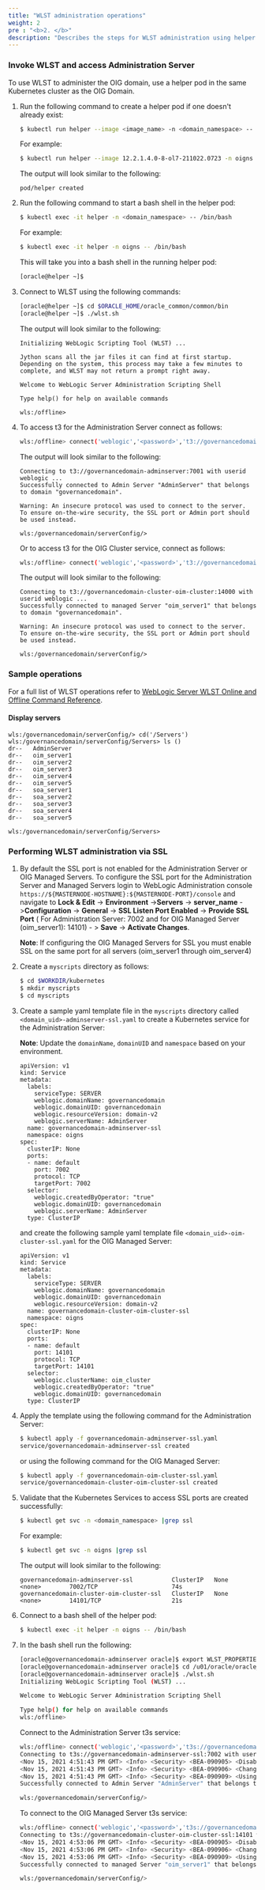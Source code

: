 ```yaml
---
title: "WLST administration operations"
weight: 2
pre : "<b>2. </b>"
description: "Describes the steps for WLST administration using helper pod running in the same Kubernetes Cluster as OIG Domain."
---
```


### Invoke WLST and access Administration Server

To use WLST to administer the OIG domain, use a helper pod in the same Kubernetes cluster as the OIG Domain.

1. Run the following command to create a helper pod if one doesn't already exist:

   ```bash
   $ kubectl run helper --image <image_name> -n <domain_namespace> -- sleep infinity
   ```

   For example:

   ```bash
   $ kubectl run helper --image 12.2.1.4.0-8-ol7-211022.0723 -n oigns -- sleep infinity
   ```

   The output will look similar to the following:

   ```
   pod/helper created
   ```

1. Run the following command to start a bash shell in the helper pod:

   ```bash
   $ kubectl exec -it helper -n <domain_namespace> -- /bin/bash
   ```
	
   For example:
	
   ```bash
   $ kubectl exec -it helper -n oigns -- /bin/bash
   ```
	
   This will take you into a bash shell in the running helper pod:
	
   ```bash
   [oracle@helper ~]$
   ```
	
1. Connect to WLST using the following commands:

   ```bash
   [oracle@helper ~]$ cd $ORACLE_HOME/oracle_common/common/bin
   [oracle@helper ~]$ ./wlst.sh
   ```
   
   The output will look similar to the following:
   
   ```
   Initializing WebLogic Scripting Tool (WLST) ...

   Jython scans all the jar files it can find at first startup. Depending on the system, this process may take a few minutes to complete, and WLST may not return a prompt right away.

   Welcome to WebLogic Server Administration Scripting Shell

   Type help() for help on available commands

   wls:/offline>
   ```
 
1. To access t3 for the Administration Server connect as follows:

   ```bash
   wls:/offline> connect('weblogic','<password>','t3://governancedomain-adminserver:7001')
   ```
   
   The output will look similar to the following:
   
   ```
   Connecting to t3://governancedomain-adminserver:7001 with userid weblogic ...
   Successfully connected to Admin Server "AdminServer" that belongs to domain "governancedomain".

   Warning: An insecure protocol was used to connect to the server.
   To ensure on-the-wire security, the SSL port or Admin port should be used instead.

   wls:/governancedomain/serverConfig/>
   ```

   Or to access t3 for the OIG Cluster service, connect as follows:

   ```bash
   wls:/offline> connect('weblogic','<password>','t3://governancedomain-cluster-oim-cluster:14000')
   ```

   The output will look similar to the following:
   
   ```
   Connecting to t3://governancedomain-cluster-oim-cluster:14000 with userid weblogic ...
   Successfully connected to managed Server "oim_server1" that belongs to domain "governancedomain".

   Warning: An insecure protocol was used to connect to the server.
   To ensure on-the-wire security, the SSL port or Admin port should be used instead.

   wls:/governancedomain/serverConfig/>
   ```

### Sample operations

For a full list of WLST operations refer to [WebLogic Server WLST Online and Offline Command Reference](https://docs.oracle.com/pls/topic/lookup?ctx=en/middleware/fusion-middleware/weblogic-server/12.2.1.4/wlstc&id=GUID-B6001303-FF2D-4EE7-8BB6-354E6D7C1692).

#### Display servers

```
wls:/governancedomain/serverConfig/> cd('/Servers')
wls:/governancedomain/serverConfig/Servers> ls ()
dr--   AdminServer
dr--   oim_server1
dr--   oim_server2
dr--   oim_server3
dr--   oim_server4
dr--   oim_server5
dr--   soa_server1
dr--   soa_server2
dr--   soa_server3
dr--   soa_server4
dr--   soa_server5

wls:/governancedomain/serverConfig/Servers>
```

### Performing WLST administration via SSL

1. By default the SSL port is not enabled for the Administration Server or OIG Managed Servers. To configure the SSL port for the Administration Server and Managed Servers login to WebLogic Administration console `https://${MASTERNODE-HOSTNAME}:${MASTERNODE-PORT}/console` and navigate to **Lock & Edit** -> **Environment** ->**Servers** -> **server_name** ->**Configuration** -> **General** -> **SSL Listen Port Enabled** -> **Provide SSL Port** ( For Administration Server: 7002 and for OIG Managed Server (oim_server1): 14101) - > **Save** -> **Activate Changes**.

   **Note**: If configuring the OIG Managed Servers for SSL you must enable SSL on the same port for all servers (oim_server1 through oim_server4)


1. Create a `myscripts` directory as follows:
   
   ```bash
   $ cd $WORKDIR/kubernetes
   $ mkdir myscripts
   $ cd myscripts
   ```
   
1. Create a sample yaml template file in the `myscripts` directory called `<domain_uid>-adminserver-ssl.yaml` to create a Kubernetes service for the Administration Server:

   **Note**: Update the `domainName`, `domainUID` and `namespace` based on your environment.

   ```
   apiVersion: v1
   kind: Service
   metadata:
     labels:
       serviceType: SERVER
       weblogic.domainName: governancedomain
       weblogic.domainUID: governancedomain
       weblogic.resourceVersion: domain-v2
       weblogic.serverName: AdminServer
     name: governancedomain-adminserver-ssl
     namespace: oigns
   spec:
     clusterIP: None
     ports:
     - name: default
       port: 7002
       protocol: TCP
       targetPort: 7002
     selector:
       weblogic.createdByOperator: "true"
       weblogic.domainUID: governancedomain
       weblogic.serverName: AdminServer
     type: ClusterIP
   ```
  
   and create the following sample yaml template file `<domain_uid>-oim-cluster-ssl.yaml` for the OIG Managed Server:
   
   ```
   apiVersion: v1
   kind: Service
   metadata:
     labels:
       serviceType: SERVER
       weblogic.domainName: governancedomain
       weblogic.domainUID: governancedomain
       weblogic.resourceVersion: domain-v2
     name: governancedomain-cluster-oim-cluster-ssl
     namespace: oigns
   spec:
     clusterIP: None
     ports:
     - name: default
       port: 14101
       protocol: TCP
       targetPort: 14101
     selector:
       weblogic.clusterName: oim_cluster
	   weblogic.createdByOperator: "true"
       weblogic.domainUID: governancedomain
     type: ClusterIP
   ```  


1. Apply the template using the following command for the Administration Server:

   ```bash
   $ kubectl apply -f governancedomain-adminserver-ssl.yaml
   service/governancedomain-adminserver-ssl created
   ```
   
   or using the following command for the OIG Managed Server:
   
   ```bash
   $ kubectl apply -f governancedomain-oim-cluster-ssl.yaml
   service/governancedomain-cluster-oim-cluster-ssl created
   ```
   
1. Validate that the Kubernetes Services to access SSL ports are created successfully:

   ```bash
   $ kubectl get svc -n <domain_namespace> |grep ssl
   ```
   
   For example:
   
   ```bash
   $ kubectl get svc -n oigns |grep ssl
   ```
   
   The output will look similar to the following:
   
   ```
   governancedomain-adminserver-ssl           ClusterIP   None             <none>        7002/TCP                     74s
   governancedomain-cluster-oim-cluster-ssl   ClusterIP   None             <none>        14101/TCP                    21s
   ```

1. Connect to a bash shell of the helper pod:

   ```bash
   $ kubectl exec -it helper -n oigns -- /bin/bash
   ```

1. In the bash shell run the following:

   ```bash
   [oracle@governancedomain-adminserver oracle]$ export WLST_PROPERTIES="-Dweblogic.security.SSL.ignoreHostnameVerification=true -Dweblogic.security.TrustKeyStore=DemoTrust"
   [oracle@governancedomain-adminserver oracle]$ cd /u01/oracle/oracle_common/common/bin
   [oracle@governancedomain-adminserver oracle]$ ./wlst.sh
   Initializing WebLogic Scripting Tool (WLST) ...
   
   Welcome to WebLogic Server Administration Scripting Shell
   
   Type help() for help on available commands
   wls:/offline>
   ```

   Connect to the Administration Server t3s service:

   ```bash
   wls:/offline> connect('weblogic','<password>','t3s://governancedomain-adminserver-ssl:7002')
   Connecting to t3s://governancedomain-adminserver-ssl:7002 with userid weblogic ...
   <Nov 15, 2021 4:51:43 PM GMT> <Info> <Security> <BEA-090905> <Disabling the CryptoJ JCE Provider self-integrity check for better startup performance. To enable this check, specify -Dweblogic.security.allowCryptoJDefaultJCEVerification=true.>
   <Nov 15, 2021 4:51:43 PM GMT> <Info> <Security> <BEA-090906> <Changing the default Random Number Generator in RSA CryptoJ from ECDRBG128 to HMACDRBG. To disable this change, specify -Dweblogic.security.allowCryptoJDefaultPRNG=true.>
   <Nov 15, 2021 4:51:43 PM GMT> <Info> <Security> <BEA-090909> <Using the configured custom SSL Hostname Verifier implementation: weblogic.security.utils.SSLWLSHostnameVerifier$NullHostnameVerifier.>
   Successfully connected to Admin Server "AdminServer" that belongs to domain "governancedomain".

   wls:/governancedomain/serverConfig/>
   ```

   To connect to the OIG Managed Server t3s service:
   
   ```bash
   wls:/offline> connect('weblogic','<password>','t3s://governancedomain-cluster-oim-cluster-ssl:14101')
   Connecting to t3s://governancedomain-cluster-oim-cluster-ssl:14101 with userid weblogic ...
   <Nov 15, 2021 4:53:06 PM GMT> <Info> <Security> <BEA-090905> <Disabling the CryptoJ JCE Provider self-integrity check for better startup performance. To enable this check, specify -Dweblogic.security.allowCryptoJDefaultJCEVerification=true.>
   <Nov 15, 2021 4:53:06 PM GMT> <Info> <Security> <BEA-090906> <Changing the default Random Number Generator in RSA CryptoJ from ECDRBG128 to HMACDRBG. To disable this change, specify -Dweblogic.security.allowCryptoJDefaultPRNG=true.>
   <Nov 15, 2021 4:53:06 PM GMT> <Info> <Security> <BEA-090909> <Using the configured custom SSL Hostname Verifier implementation: weblogic.security.utils.SSLWLSHostnameVerifier$NullHostnameVerifier.>
   Successfully connected to managed Server "oim_server1" that belongs to domain "governancedomain".

   wls:/governancedomain/serverConfig/>
   ```